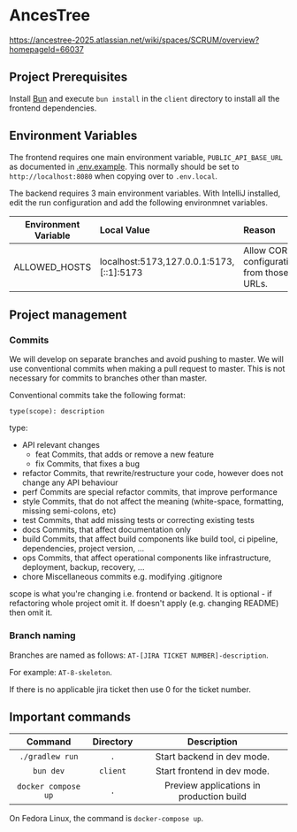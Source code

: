 # AncesTree

https://ancestree-2025.atlassian.net/wiki/spaces/SCRUM/overview?homepageId=66037

## Project Prerequisites

Install [Bun](https://bun.sh) and execute `bun install` in the `client` directory to install all the frontend
dependencies.

## Environment Variables

The frontend requires one main environment variable, `PUBLIC_API_BASE_URL` as documented in [.env.example](./client/.env.example).
This normally should be set to `http://localhost:8080` when copying over to `.env.local`.

The backend requires 3 main environment variables. With IntelliJ installed, edit the run configuration and add the following
environmnet variables.

| Environment Variable | Local Value                              | Reason                                    |
|:--------------------:|:-----------------------------------------|:------------------------------------------|
|    ALLOWED_HOSTS     | localhost:5173,127.0.0.1:5173,[::1]:5173 | Allow CORS configuration from those URLs. |

## Project management

### Commits

We will develop on separate branches and avoid pushing to master. We will use conventional commits when making a pull request to master. This is not necessary for commits to branches other than master.

Conventional commits take the following format:
```
type(scope): description
```

type:

* API relevant changes
  * feat Commits, that adds or remove a new feature
  * fix Commits, that fixes a bug
* refactor Commits, that rewrite/restructure your code, however does not change any API behaviour
* perf Commits are special refactor commits, that improve performance
* style Commits, that do not affect the meaning (white-space, formatting, missing semi-colons, etc)
* test Commits, that add missing tests or correcting existing tests
* docs Commits, that affect documentation only
* build Commits, that affect build components like build tool, ci pipeline, dependencies, project version, ...
* ops Commits, that affect operational components like infrastructure, deployment, backup, recovery, ...
* chore Miscellaneous commits e.g. modifying .gitignore

scope is what you're changing i.e. frontend or backend. It is optional - if refactoring whole project omit it. If doesn't apply (e.g. changing README) then omit it.

### Branch naming

Branches are named as follows: `AT-[JIRA TICKET NUMBER]-description`.

For example: `AT-8-skeleton`.

If there is no applicable jira ticket then use 0 for the ticket number.

## Important commands

|       Command       | Directory |               Description                |
|:-------------------:|:---------:|:----------------------------------------:|
|   `./gradlew run`   |    `.`    |        Start backend in dev mode.        |
|      `bun dev`      | `client`  |       Start frontend in dev mode.        |
| `docker compose up` |    `.`    | Preview applications in production build |

On Fedora Linux, the command is `docker-compose up`.